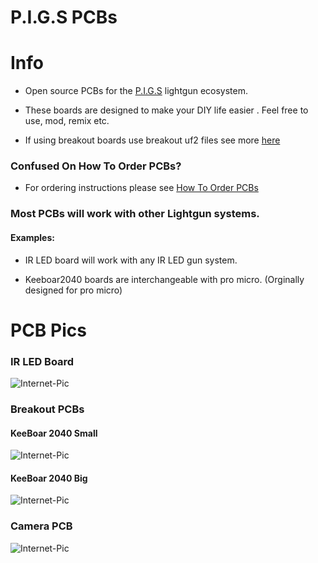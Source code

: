 # P.I.G.S PCBs

# Info

- Open source PCBs for the [P.I.G.S](https://github.com/Fusion-Lightguns/P.I.G.S--Pico-Infared-Gun-System/tree/plus)  lightgun ecosystem.

- These boards are designed to make your DIY life easier . Feel free to use, mod, remix etc.

- If using breakout boards use breakout uf2 files see more [here](https://github.com/Fusion-Lightguns/P.I.G.S-PCBs/blob/main/Breakout-PCBs/ReadMe.md)

### Confused On How To Order PCBs?

- For ordering instructions please see [How To Order PCBs](https://github.com/Fusion-Lightguns/P.I.G.S-PCBs/blob/main/How-To-Order.md)


### Most PCBs will work with other Lightgun systems.

#### Examples: 

- IR LED board will work with any IR LED gun system.

- Keeboar2040 boards are interchangeable with pro micro. (Orginally designed for pro micro)

# PCB Pics 

### IR LED Board 
![Internet-Pic](https://github.com/Fusion-Lightguns/P.I.G.S-PCBs/assets/118452807/2c5fea0e-2e4e-4b5f-ae65-e51d3a1327b1)

### Breakout PCBs

#### KeeBoar 2040 Small
![Internet-Pic](https://github.com/Fusion-Lightguns/P.I.G.S-PCBs/assets/118452807/9f419332-d6bd-4fd8-b4a4-74a094bdad42)

#### KeeBoar 2040 Big 
![Internet-Pic](https://github.com/Fusion-Lightguns/P.I.G.S-PCBs/assets/118452807/96ff2e97-0a68-4c3f-b534-ecbb25d1fc49)

### Camera PCB
![Internet-Pic](https://github.com/Fusion-Lightguns/P.I.G.S-PCBs/assets/118452807/66c99c1d-5c7a-482d-9d58-2197326b4e73)
